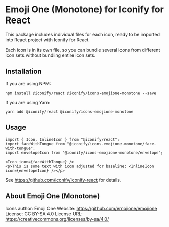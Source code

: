# Emoji One (Monotone) for Iconify for React

This package includes individual files for each icon, ready to be imported into React project with Iconify for React.

Each icon is in its own file, so you can bundle several icons from different icon sets without bundling entire icon sets.

## Installation

If you are using NPM:
```
npm install @iconify/react @iconify/icons-emojione-monotone --save
```

If you are using Yarn:
```
yarn add @iconify/react @iconify/icons-emojione-monotone
```

## Usage

```
import { Icon, InlineIcon } from "@iconify/react";
import faceWithTongue from "@iconify/icons-emojione-monotone/face-with-tongue";
import envelopeIcon from "@iconify/icons-emojione-monotone/envelope";
```

```
<Icon icon={faceWithTongue} />
<p>This is some text with icon adjusted for baseline: <InlineIcon icon={envelopeIcon} /></p>
```

See https://github.com/iconify/iconify-react for details.

## About Emoji One (Monotone)

Icons author: Emoji One
Website: https://github.com/emojione/emojione
License: CC BY-SA 4.0
License URL: https://creativecommons.org/licenses/by-sa/4.0/

